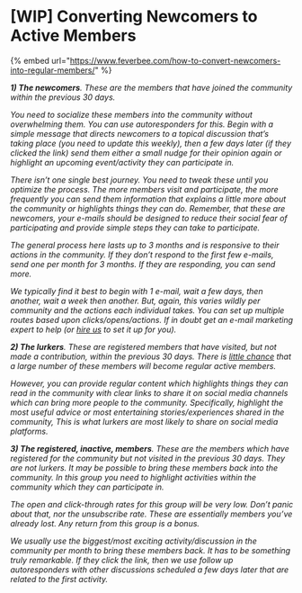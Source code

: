 # \[WIP\] Converting Newcomers to Active Members

{% embed url="https://www.feverbee.com/how-to-convert-newcomers-into-regular-members/" %}

_**1\) The newcomers**. These are the members that have joined the community within the previous 30 days._

_You need to socialize these members into the community without overwhelming them. You can use autoresponders for this. Begin with a simple message that directs newcomers to a topical discussion that’s taking place \(you need to update this weekly\), then a few days later \(if they clicked the link\) send them either a small nudge for their opinion again or highlight an upcoming event/activity they can participate in._

_There isn’t one single best journey. You need to tweak these until you optimize the process. The more members visit and participate, the more frequently you can send them information that explains a little more about the community or highlights things they can do. Remember, that these are newcomers, your e-mails should be designed to reduce their social fear of participating and provide simple steps they can take to participate._

_The general process here lasts up to 3 months and is responsive to their actions in the community. If they don’t respond to the first few e-mails, send one per month for 3 months. If they are responding, you can send more._

_We typically find it best to begin with 1 e-mail, wait a few days, then another, wait a week then another. But, again, this varies wildly per community and the actions each individual takes. You can set up multiple routes based upon clicks/opens/actions. If in doubt get an e-mail marketing expert to help \(or_ [_hire us_](https://www.feverbee.com/Consultancy.html) _to set it up for you\)._

_**2\) The lurkers**. These are registered members that have visited, but not made a contribution, within the previous 30 days. There is_ [_little chance_](https://www.feverbee.com/2012/12/de-lurking.html) _that a large number of these members will become regular active members._

_However, you can provide regular content which highlights things they can read in the community with clear links to share it on social media channels which can bring more people to the community. Specifically, highlight the most useful advice or most entertaining stories/experiences shared in the community, This is what lurkers are most likely to share on social media platforms._

_**3\) The registered, inactive, members**. These are the members which have registered for the community but not visited in the previous 30 days. They are not lurkers. It may be possible to bring these members back into the community. In this group you need to highlight activities within the community which they can participate in._

_The open and click-through rates for this group will be very low. Don’t panic about that, nor the unsubscribe rate. These are essentially members you’ve already lost. Any return from this group is a bonus._

_We usually use the biggest/most exciting activity/discussion in the community per month to bring these members back. It has to be something truly remarkable. If they click the link, then we use follow up autoresponders with other discussions scheduled a few days later that are related to the first activity._

